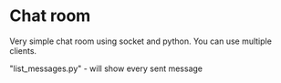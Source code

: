 # Chat room
Very simple chat room using socket and python. You can use multiple clients.

"list_messages.py" - will show every sent message
